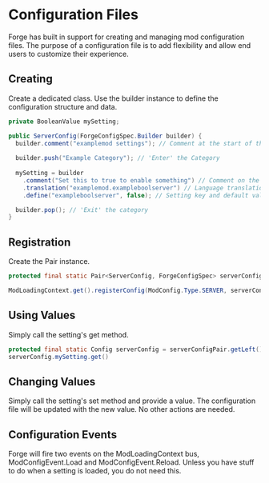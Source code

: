 Configuration Files
===================

Forge has built in support for creating and managing mod configuration files. The purpose of a configuration file is to add flexibility and allow end users to customize their experience.

Creating
--------

Create a dedicated class. Use the builder instance to define the configuration structure and data.

```java
private BooleanValue mySetting;

public ServerConfig(ForgeConfigSpec.Builder builder) {
  builder.comment("examplemod settings"); // Comment at the start of the file
  
  builder.push("Example Category"); // 'Enter' the Category
  
  mySetting = builder
    .comment("Set this to true to enable something") // Comment on the setting
    .translation("examplemod.exampleboolserver") // Language translation key
    .define("exampleboolserver", false); // Setting key and default value

  builder.pop(); // 'Exit' the category
}
```

Registration
------------

Create the Pair instance.

```java
protected final static Pair<ServerConfig, ForgeConfigSpec> serverConfigPair = new ForgeConfigSpec.Builder().configure(ServerConfig::new);
```

```java
ModLoadingContext.get().registerConfig(ModConfig.Type.SERVER, serverConfigPair.getRight());
```

Using Values
------------

Simply call the setting's get method.

```java
protected final static Config serverConfig = serverConfigPair.getLeft();
serverConfig.mySetting.get()
```

Changing Values
---------------

Simply call the setting's set method and provide a value. The configuration file will be updated with the new value. No other actions are needed.

Configuration Events
--------------------

Forge will fire two events on the ModLoadingContext bus, ModConfigEvent.Load and ModConfigEvent.Reload. Unless you have stuff to do when a setting is loaded, you do not need this.
